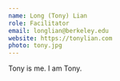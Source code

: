 ```yaml
---
name: Long (Tony) Lian
role: Facilitator
email: longlian@berkeley.edu
website: https://tonylian.com
photo: tony.jpg
---
```


Tony is me. I am Tony.

